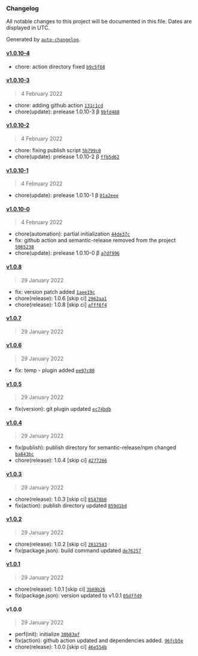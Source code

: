 ### Changelog

All notable changes to this project will be documented in this file. Dates are displayed in UTC.

Generated by [`auto-changelog`](https://github.com/CookPete/auto-changelog).

#### [v1.0.10-4](https://github.com/MSubhan01/ngx-clamp/compare/v1.0.10-3...v1.0.10-4)

- chore: action directory fixed [`b9c5f08`](https://github.com/MSubhan01/ngx-clamp/commit/b9c5f08333c7ee04fa78e669e6f9f7e84a416a6f)

#### [v1.0.10-3](https://github.com/MSubhan01/ngx-clamp/compare/v1.0.10-2...v1.0.10-3)

> 4 February 2022

- chore: adding github action [`131c1cd`](https://github.com/MSubhan01/ngx-clamp/commit/131c1cdb7c77852e33aa27fbe4d391212fec1101)
- chore(update): prelease 1.0.10-3 β [`9bfd488`](https://github.com/MSubhan01/ngx-clamp/commit/9bfd48846ebfd941d26b9e224eb7a6893f4b4ef7)

#### [v1.0.10-2](https://github.com/MSubhan01/ngx-clamp/compare/v1.0.10-1...v1.0.10-2)

> 4 February 2022

- chore: fixing publish script [`5b799c0`](https://github.com/MSubhan01/ngx-clamp/commit/5b799c0a323b4e40ac823c6175a6bef10ead02d9)
- chore(update): prelease 1.0.10-2 β [`ffb5d62`](https://github.com/MSubhan01/ngx-clamp/commit/ffb5d622b51c79ee37c05cabcb6fa02019a5cbfb)

#### [v1.0.10-1](https://github.com/MSubhan01/ngx-clamp/compare/v1.0.10-0...v1.0.10-1)

> 4 February 2022

- chore(update): prelease 1.0.10-1 β [`01a2eee`](https://github.com/MSubhan01/ngx-clamp/commit/01a2eee40e84d9770680f729d241c33e8844eb6b)

#### [v1.0.10-0](https://github.com/MSubhan01/ngx-clamp/compare/v1.0.8...v1.0.10-0)

> 4 February 2022

- chore(automation): partial initialization [`44de37c`](https://github.com/MSubhan01/ngx-clamp/commit/44de37c00c558fcc2adca1292cf03546a49ece11)
- fix: github action and semantic-release removed from the project [`5065238`](https://github.com/MSubhan01/ngx-clamp/commit/5065238b64b470afd870080cd1b3bbd203946abd)
- chore(update): prelease 1.0.10-0 β [`a7df996`](https://github.com/MSubhan01/ngx-clamp/commit/a7df996819412e01a792d156d3443cab3ecca2aa)

#### [v1.0.8](https://github.com/MSubhan01/ngx-clamp/compare/v1.0.7...v1.0.8)

> 29 January 2022

- fix: version patch added [`1aee19c`](https://github.com/MSubhan01/ngx-clamp/commit/1aee19c9d35c6b7a6fbe3676487f4c63a595c78a)
- chore(release): 1.0.6 [skip ci] [`2962aa1`](https://github.com/MSubhan01/ngx-clamp/commit/2962aa1d2eb8c74943f177b3e109859dd8888c14)
- chore(release): 1.0.8 [skip ci] [`afff6f4`](https://github.com/MSubhan01/ngx-clamp/commit/afff6f48eee000a868333541f44a570352f31606)

#### [v1.0.7](https://github.com/MSubhan01/ngx-clamp/compare/v1.0.6...v1.0.7)

> 29 January 2022

#### [v1.0.6](https://github.com/MSubhan01/ngx-clamp/compare/v1.0.5...v1.0.6)

> 29 January 2022

- fix: temp - plugin added [`ee97c80`](https://github.com/MSubhan01/ngx-clamp/commit/ee97c807c9e3d7d79a6fa42dc9822b8572efef37)

#### [v1.0.5](https://github.com/MSubhan01/ngx-clamp/compare/v1.0.4...v1.0.5)

> 29 January 2022

- fix(version): git plugin updated [`ec74bdb`](https://github.com/MSubhan01/ngx-clamp/commit/ec74bdbfab747b6886a8f59a112f2e5e53865ffb)

#### [v1.0.4](https://github.com/MSubhan01/ngx-clamp/compare/v1.0.3...v1.0.4)

> 29 January 2022

- fix(publish): publish directory for semantic-release/npm changed [`ba843bc`](https://github.com/MSubhan01/ngx-clamp/commit/ba843bc94dc281e4e8c95a0a79e089d2143c124d)
- chore(release): 1.0.4 [skip ci] [`4277266`](https://github.com/MSubhan01/ngx-clamp/commit/427726670b0227e9952d6486c6a95de7f739215b)

#### [v1.0.3](https://github.com/MSubhan01/ngx-clamp/compare/v1.0.2...v1.0.3)

> 29 January 2022

- chore(release): 1.0.3 [skip ci] [`85478b0`](https://github.com/MSubhan01/ngx-clamp/commit/85478b0e0715f2ecba54f51662853af21817d1f1)
- fix(action): publish directory updated [`859d1bd`](https://github.com/MSubhan01/ngx-clamp/commit/859d1bd674e3d1b1e99ee24edba35cac7d31af23)

#### [v1.0.2](https://github.com/MSubhan01/ngx-clamp/compare/v1.0.1...v1.0.2)

> 29 January 2022

- chore(release): 1.0.2 [skip ci] [`2612543`](https://github.com/MSubhan01/ngx-clamp/commit/2612543d46c9f4ea33d1bb53662e32391b89b835)
- fix(package.json): build command updated [`de76257`](https://github.com/MSubhan01/ngx-clamp/commit/de762570834d7638be27a58a81a64a1c4112c101)

#### [v1.0.1](https://github.com/MSubhan01/ngx-clamp/compare/v1.0.0...v1.0.1)

> 29 January 2022

- chore(release): 1.0.1 [skip ci] [`3b69b26`](https://github.com/MSubhan01/ngx-clamp/commit/3b69b2671c828a42649ad77d48ae0548b1ada1cb)
- fix(package.json): version updated to v1.0.1 [`05dffd9`](https://github.com/MSubhan01/ngx-clamp/commit/05dffd9695970d65f64fece0c67bca3af7f82b08)

#### v1.0.0

> 29 January 2022

- perf(init): initialize [`30b83af`](https://github.com/MSubhan01/ngx-clamp/commit/30b83af1ede4e242ea3375037a90e0dade3089fb)
- fix(action): github action updated and dependencies added. [`96fcb5e`](https://github.com/MSubhan01/ngx-clamp/commit/96fcb5ec42c7ad4b3c36f2c743daf894d90b1112)
- chore(release): 1.0.0 [skip ci] [`46e554b`](https://github.com/MSubhan01/ngx-clamp/commit/46e554bea48940effccc7eb7a86a4c39599cfdd1)
